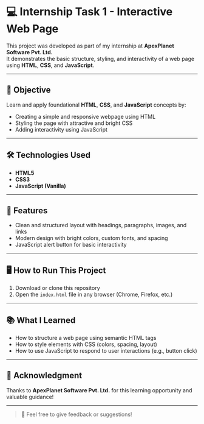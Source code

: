 # 💻 Internship Task 1 - Interactive Web Page

This project was developed as part of my internship at **ApexPlanet Software Pvt. Ltd.**  
It demonstrates the basic structure, styling, and interactivity of a web page using **HTML**, **CSS**, and **JavaScript**.

---

## 🎯 Objective

Learn and apply foundational **HTML**, **CSS**, and **JavaScript** concepts by:

- Creating a simple and responsive webpage using HTML
- Styling the page with attractive and bright CSS
- Adding interactivity using JavaScript

---

## 🛠️ Technologies Used

- **HTML5**
- **CSS3**
- **JavaScript (Vanilla)**

---

## 🌟 Features

- Clean and structured layout with headings, paragraphs, images, and links
- Modern design with bright colors, custom fonts, and spacing
- JavaScript alert button for basic interactivity

---

## 🖥️ How to Run This Project

1. Download or clone this repository
2. Open the `index.html` file in any browser (Chrome, Firefox, etc.)

---

## 📚 What I Learned

- How to structure a web page using semantic HTML tags
- How to style elements with CSS (colors, spacing, layout)
- How to use JavaScript to respond to user interactions (e.g., button click)

---

## 🙏 Acknowledgment

Thanks to **ApexPlanet Software Pvt. Ltd.** for this learning opportunity and valuable guidance!

---

> 💬 Feel free to give feedback or suggestions!
